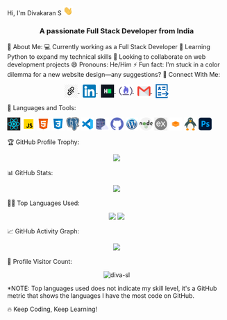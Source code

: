 Hi, I'm Divakaran S <img src="https://github.com/diva-sl/div-pro/blob/master/Assets/Hi.gif" width="22px">
<h3 align="center">A passionate Full Stack Developer from India</h3>
🚀 About Me:
💻 Currently working as a Full Stack Developer
🌱 Learning Python to expand my technical skills
👯 Looking to collaborate on web development projects
😄 Pronouns: He/Him
⚡ Fun fact: I'm stuck in a color dilemma for a new website design—any suggestions?
🔗 Connect With Me:
<p align="center"> <a href="https://edtechmastery.tech/index.php/div-developers/" target="_blank"> <img align="center" alt="Portfolio" width="30px" src="https://github.com/diva-sl/div-pro/blob/master/Assets/personal.jpg" /> </a> &nbsp; <a href="https://www.linkedin.com/in/divakarans" target="_blank"> <img align="center" alt="LinkedIn" width="30px" src="https://github.com/diva-sl/div-pro/blob/master/Assets/Linkedin.svg" /> </a> &nbsp; <a href="https://www.hackerrank.com/profile/sdivakaran" target="_blank"> <img align="center" alt="HackerRank" width="30px" src="https://github.com/diva-sl/div-pro/blob/master/Assets/HackerRank.png" /> </a> &nbsp; <a href="https://www.freecodecamp.org/SDivakaran" target="_blank"> <img align="center" alt="FreeCodeCamp" width="30px" src="https://github.com/diva-sl/div-pro/blob/master/Assets/freecode.png" /> </a> &nbsp; <a href="mailto:divakaran.sivasamy@gmail.com" target="_blank"> <img align="center" alt="Gmail" width="30px" src="https://github.com/diva-sl/div-pro/blob/master/Assets/Gmail.svg" /> </a> &nbsp; <a href="https://drive.google.com/file/d/1VZpjovClp3hRfvyqhGTNrO4bBrKlhwMZ/view?usp=drivesdk" target="_blank"> <img align="center" alt="Resume" width="30px" src="https://github.com/diva-sl/div-pro/blob/master/Assets/resume.png" /> </a> </p>
🧰 Languages and Tools:
<p align="left"> <img src="https://github.com/diva-sl/div-pro/blob/master/Assets/react.png" alt="React" width="30px"/> <img src="https://github.com/diva-sl/div-pro/blob/master/Assets/javascript.png" alt="JavaScript" width="30px"/> <img src="https://github.com/diva-sl/div-pro/blob/master/Assets/html.png" alt="HTML5" width="30px"/> <img src="https://github.com/diva-sl/div-pro/blob/master/Assets/css.png" alt="CSS3" width="30px"/> <img src="https://github.com/diva-sl/div-pro/blob/master/Assets/postgre.png" alt="PostgreSQL" width="30px"/> <img src="https://github.com/diva-sl/div-pro/blob/master/Assets/visual-studio-code.png" alt="VS Code" width="30px"/> <img src="https://github.com/diva-sl/div-pro/blob/master/Assets/database.png" alt="Database" width="30px"/> <img src="https://github.com/diva-sl/div-pro/blob/master/Assets/github.png" alt="GitHub" width="30px"/> <img src="https://github.com/diva-sl/div-pro/blob/master/Assets/wordpres1.png" alt="WordPress" width="30px"/> <img src="https://github.com/diva-sl/div-pro/blob/master/Assets/nodejs.png" alt="Node.js" width="30px"/> <img src="https://github.com/diva-sl/div-pro/blob/master/Assets/express.png" alt="Express.js" width="30px"/> <img src="https://github.com/diva-sl/div-pro/blob/master/Assets/fullstack.png" alt="Full Stack Development" width="30px"/> <img src="https://github.com/diva-sl/div-pro/blob/master/Assets/linux.png" alt="Linux" width="30px"/> <img src="https://github.com/diva-sl/div-pro/blob/master/Assets/photoshop.png" alt="Photoshop" width="30px"/> </p>
🏆 GitHub Profile Trophy:
<p align="center"> <a href="https://github.com/ryo-ma/github-profile-trophy"> <img src="https://github-profile-trophy.vercel.app/?username=diva-sl&column=8&theme=darkhub&no-frame=true&no-bg=true" width="800px"/> </a> </p>
📊 GitHub Stats:
<p align="center"> <img src="http://github-profile-summary-cards.vercel.app/api/cards/stats?username=diva-sl&theme=2077" width="400px"/> </p>
👨‍💻 Top Languages Used:
<p align="center"> <img src="http://github-profile-summary-cards.vercel.app/api/cards/repos-per-language?username=diva-sl&theme=2077&refresh=1" width="400px"/> <img src="http://github-profile-summary-cards.vercel.app/api/cards/most-commit-language?username=diva-sl&theme=2077&refresh=1" width="400px"/> </p>
📈 GitHub Activity Graph:
<p align="center"> <img src="http://github-profile-summary-cards.vercel.app/api/cards/profile-details?username=diva-sl&theme=2077" width="800px"/> </p>
📍 Profile Visitor Count:
<p align="center"> <img src="https://komarev.com/ghpvc/?username=diva-sl&label=Profile%20Views&color=blue&style=flat" alt="diva-sl" /> </p>
*NOTE: Top languages used does not indicate my skill level, it's a GitHub metric that shows the languages I have the most code on GitHub.

🔥 Keep Coding, Keep Learning!
